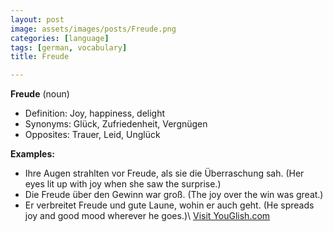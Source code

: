 ```yaml
---
layout: post
image: assets/images/posts/Freude.png
categories: [language]
tags: [german, vocabulary]
title: Freude

---
```


**Freude** (noun)

- Definition: Joy, happiness, delight
- Synonyms: Glück, Zufriedenheit, Vergnügen
- Opposites: Trauer, Leid, Unglück

**Examples:**
- Ihre Augen strahlten vor Freude, als sie die Überraschung sah. (Her eyes lit up with joy when she saw the surprise.)
- Die Freude über den Gewinn war groß. (The joy over the win was great.)
- Er verbreitet Freude und gute Laune, wohin er auch geht. (He spreads joy and good mood wherever he goes.)\ <a id="yg-widget-0" class="youglish-widget" data-query="Freude" data-lang="german" data-components="8412" data-auto-start="0" data-bkg-color="theme_light" data-title="How%20to%20pronounce%20Freude%20in%20German"  rel="nofollow" href="https://youglish.com">Visit YouGlish.com</a><script async src="https://youglish.com/public/emb/widget.js" charset="utf-8"></script>
